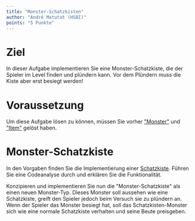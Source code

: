 ```yaml
---
title: "Monster-Schatzkisten"
author: "André Matutat (HSBI)"
points: "5 Punkte"
---
```


# Ziel

In dieser Aufgabe implementieren Sie eine Monster-Schatzkiste, die der Spieler im Level
finden und plündern kann. Vor dem Plündern muss die Kiste aber erst besiegt werden!

# Voraussetzung

Um diese Aufgabe lösen zu können, müssen Sie vorher
["Monster"](../group_monster/tasknpc-monster.md) und
["Item"](taskloot-item.md) gelöst haben.

# Monster-Schatzkiste

In den Vorgaben finden Sie die Implementierung einer
[Schatzkiste](https://github.com/Dungeon-CampusMinden/Dungeon/blob/master/dungeon/src/contrib/entities/MiscFactory.java).
Führen Sie eine Codeanalyse durch und erklären Sie die Funktionalität.

Konzipieren und implementieren Sie nun die "Monster-Schatzkiste" als einen neuen
Monster-Typ. Dieses Monster soll aussehen wie eine Schatzkiste, greift den Spieler jedoch
beim Versuch sie zu plündern an. Wenn der Spieler das Monster besiegt hat, soll das
Schatzkisten-Monster sich wie eine normale Schatzkiste verhalten und seine Beute preisgeben.
